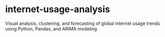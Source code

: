 # internet-usage-analysis
Visual analysis, clustering, and forecasting of global internet usage trends using Python, Pandas, and ARIMA modeling
